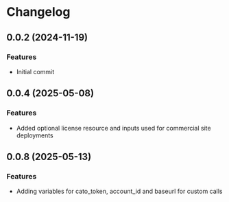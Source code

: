 # Changelog

## 0.0.2 (2024-11-19)

### Features
- Initial commit 

## 0.0.4 (2025-05-08)

### Features
- Added optional license resource and inputs used for commercial site deployments

## 0.0.8 (2025-05-13)

### Features
- Adding variables for cato_token, account_id and baseurl for custom calls
